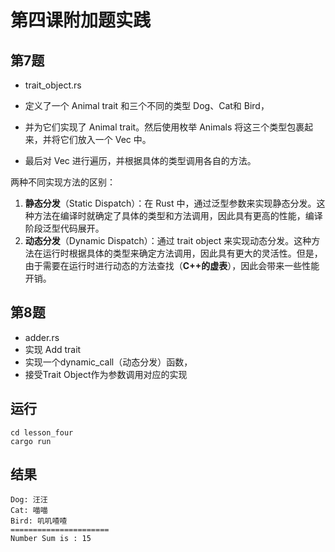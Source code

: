 # 第四课附加题实践

## 第7题

- trait_object.rs
- 定义了一个 Animal trait 和三个不同的类型 Dog、Cat和 Bird，

- 并为它们实现了 Animal trait。然后使用枚举 Animals 将这三个类型包裹起来，并将它们放入一个 Vec 中。

- 最后对 Vec 进行遍历，并根据具体的类型调用各自的方法。

两种不同实现方法的区别： 

1. **静态分发**（Static Dispatch）：在 Rust 中，通过泛型参数来实现静态分发。这种方法在编译时就确定了具体的类型和方法调用，因此具有更高的性能，编译阶段泛型代码展开。
2. **动态分发**（Dynamic Dispatch）：通过 trait object 来实现动态分发。这种方法在运行时根据具体的类型来确定方法调用，因此具有更大的灵活性。但是，由于需要在运行时进行动态的方法查找（**C++的虚表**），因此会带来一些性能开销。

## 第8题
- adder.rs
- 实现 Add trait
- 实现一个dynamic_call（动态分发）函数，
- 接受Trait Object作为参数调用对应的实现

## 运行

```
cd lesson_four
cargo run
```
## 结果

```
Dog: 汪汪
Cat: 喵喵
Bird: 叽叽喳喳
======================
Number Sum is : 15
```




